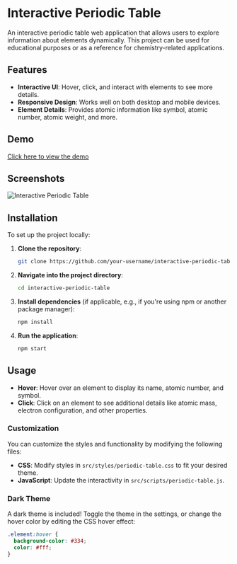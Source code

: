 # Interactive Periodic Table

An interactive periodic table web application that allows users to explore information about elements dynamically. This project can be used for educational purposes or as a reference for chemistry-related applications.

## Features

- **Interactive UI**: Hover, click, and interact with elements to see more details.
- **Responsive Design**: Works well on both desktop and mobile devices.
- **Element Details**: Provides atomic information like symbol, atomic number, atomic weight, and more.

## Demo

[Click here to view the demo](https://your-demo-url.com)

## Screenshots

![Interactive Periodic Table](./screenshots/periodic_table.png)

## Installation

To set up the project locally:

1. **Clone the repository**:
    ```bash
    git clone https://github.com/your-username/interactive-periodic-table.git
    ```

2. **Navigate into the project directory**:
    ```bash
    cd interactive-periodic-table
    ```

3. **Install dependencies** (if applicable, e.g., if you're using npm or another package manager):
    ```bash
    npm install
    ```

4. **Run the application**:
    ```bash
    npm start
    ```

## Usage

- **Hover**: Hover over an element to display its name, atomic number, and symbol.
- **Click**: Click on an element to see additional details like atomic mass, electron configuration, and other properties.

### Customization

You can customize the styles and functionality by modifying the following files:

- **CSS**: Modify styles in `src/styles/periodic-table.css` to fit your desired theme.
- **JavaScript**: Update the interactivity in `src/scripts/periodic-table.js`.

### Dark Theme

A dark theme is included! Toggle the theme in the settings, or change the hover color by editing the CSS hover effect:

```css
.element:hover {
  background-color: #334;
  color: #fff;
}
